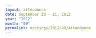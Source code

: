 ```yaml
---
layout: attendance
date: September 20 - 21, 2012
year: "2012"
month: "09"
permalink: meetings/2012/09/attendance
---
```

